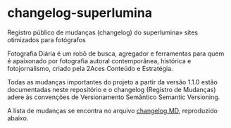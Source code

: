 # changelog-superlumina
Registro público de mudanças (changelog) do superlumina» sites otimizados para fotógrafos

Fotografia Diária é um robô de busca, agregador e ferramentas para quem é apaixonado por fotografia autoral contemporânea, histórica e fotojornalismo, criado pela 2Aces Conteúdo e Estratégia.

Todas as mudanças importantes do projeto a partir da versão 1.1.0 estão documentadas neste repositório e o changelog (Registro de Mudanças) adere às convenções de Versionamento Semântico Semantic Versioning.

A lista de mudanças se encontra no arquivo [changelog.MD](https://github.com/2aces/changelog-superlumina/blob/master/changelog.MD), reproduzido abaixo.
